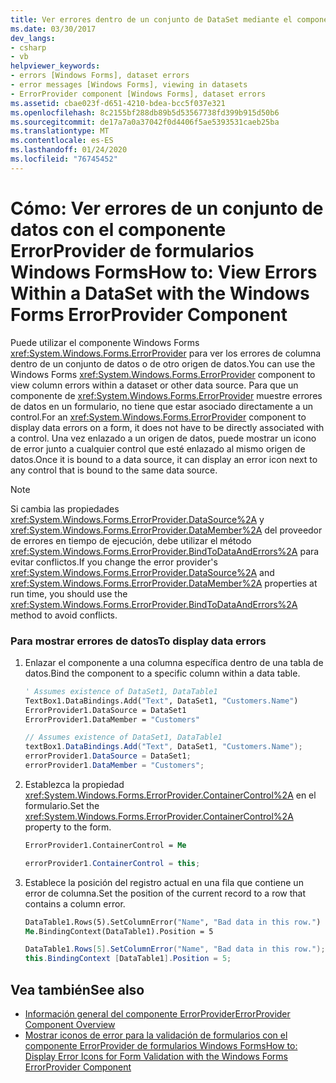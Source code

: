 ```yaml
---
title: Ver errores dentro de un conjunto de DataSet mediante el componente ErrorProvider
ms.date: 03/30/2017
dev_langs:
- csharp
- vb
helpviewer_keywords:
- errors [Windows Forms], dataset errors
- error messages [Windows Forms], viewing in datasets
- ErrorProvider component [Windows Forms], dataset errors
ms.assetid: cbae023f-d651-4210-bdea-bcc5f037e321
ms.openlocfilehash: 8c2155bf288db89b5d53567738fd399b915d50b6
ms.sourcegitcommit: de17a7a0a37042f0d4406f5ae5393531caeb25ba
ms.translationtype: MT
ms.contentlocale: es-ES
ms.lasthandoff: 01/24/2020
ms.locfileid: "76745452"
---
```

# <a name="how-to-view-errors-within-a-dataset-with-the-windows-forms-errorprovider-component"></a><span data-ttu-id="a9ef7-102">Cómo: Ver errores de un conjunto de datos con el componente ErrorProvider de formularios Windows Forms</span><span class="sxs-lookup"><span data-stu-id="a9ef7-102">How to: View Errors Within a DataSet with the Windows Forms ErrorProvider Component</span></span>
<span data-ttu-id="a9ef7-103">Puede utilizar el componente Windows Forms <xref:System.Windows.Forms.ErrorProvider> para ver los errores de columna dentro de un conjunto de datos o de otro origen de datos.</span><span class="sxs-lookup"><span data-stu-id="a9ef7-103">You can use the Windows Forms <xref:System.Windows.Forms.ErrorProvider> component to view column errors within a dataset or other data source.</span></span> <span data-ttu-id="a9ef7-104">Para que un componente de <xref:System.Windows.Forms.ErrorProvider> muestre errores de datos en un formulario, no tiene que estar asociado directamente a un control.</span><span class="sxs-lookup"><span data-stu-id="a9ef7-104">For an <xref:System.Windows.Forms.ErrorProvider> component to display data errors on a form, it does not have to be directly associated with a control.</span></span> <span data-ttu-id="a9ef7-105">Una vez enlazado a un origen de datos, puede mostrar un icono de error junto a cualquier control que esté enlazado al mismo origen de datos.</span><span class="sxs-lookup"><span data-stu-id="a9ef7-105">Once it is bound to a data source, it can display an error icon next to any control that is bound to the same data source.</span></span>  
  
> [!NOTE]
> <span data-ttu-id="a9ef7-106">Si cambia las propiedades <xref:System.Windows.Forms.ErrorProvider.DataSource%2A> y <xref:System.Windows.Forms.ErrorProvider.DataMember%2A> del proveedor de errores en tiempo de ejecución, debe utilizar el método <xref:System.Windows.Forms.ErrorProvider.BindToDataAndErrors%2A> para evitar conflictos.</span><span class="sxs-lookup"><span data-stu-id="a9ef7-106">If you change the error provider's <xref:System.Windows.Forms.ErrorProvider.DataSource%2A> and <xref:System.Windows.Forms.ErrorProvider.DataMember%2A> properties at run time, you should use the <xref:System.Windows.Forms.ErrorProvider.BindToDataAndErrors%2A> method to avoid conflicts.</span></span>  
  
### <a name="to-display-data-errors"></a><span data-ttu-id="a9ef7-107">Para mostrar errores de datos</span><span class="sxs-lookup"><span data-stu-id="a9ef7-107">To display data errors</span></span>  
  
1. <span data-ttu-id="a9ef7-108">Enlazar el componente a una columna específica dentro de una tabla de datos.</span><span class="sxs-lookup"><span data-stu-id="a9ef7-108">Bind the component to a specific column within a data table.</span></span>  
  
    ```vb  
    ' Assumes existence of DataSet1, DataTable1  
    TextBox1.DataBindings.Add("Text", DataSet1, "Customers.Name")  
    ErrorProvider1.DataSource = DataSet1  
    ErrorProvider1.DataMember = "Customers"  
    ```  
  
    ```csharp  
    // Assumes existence of DataSet1, DataTable1  
    textBox1.DataBindings.Add("Text", DataSet1, "Customers.Name");  
    errorProvider1.DataSource = DataSet1;  
    errorProvider1.DataMember = "Customers";  
    ```  
  
2. <span data-ttu-id="a9ef7-109">Establezca la propiedad <xref:System.Windows.Forms.ErrorProvider.ContainerControl%2A> en el formulario.</span><span class="sxs-lookup"><span data-stu-id="a9ef7-109">Set the <xref:System.Windows.Forms.ErrorProvider.ContainerControl%2A> property to the form.</span></span>  
  
    ```vb  
    ErrorProvider1.ContainerControl = Me  
    ```  
  
    ```csharp  
    errorProvider1.ContainerControl = this;  
    ```  
  
3. <span data-ttu-id="a9ef7-110">Establece la posición del registro actual en una fila que contiene un error de columna.</span><span class="sxs-lookup"><span data-stu-id="a9ef7-110">Set the position of the current record to a row that contains a column error.</span></span>  
  
    ```vb  
    DataTable1.Rows(5).SetColumnError("Name", "Bad data in this row.")  
    Me.BindingContext(DataTable1).Position = 5  
    ```  
  
    ```csharp  
    DataTable1.Rows[5].SetColumnError("Name", "Bad data in this row.");  
    this.BindingContext [DataTable1].Position = 5;  
    ```  
  
## <a name="see-also"></a><span data-ttu-id="a9ef7-111">Vea también</span><span class="sxs-lookup"><span data-stu-id="a9ef7-111">See also</span></span>

- [<span data-ttu-id="a9ef7-112">Información general del componente ErrorProvider</span><span class="sxs-lookup"><span data-stu-id="a9ef7-112">ErrorProvider Component Overview</span></span>](errorprovider-component-overview-windows-forms.md)
- [<span data-ttu-id="a9ef7-113">Mostrar iconos de error para la validación de formularios con el componente ErrorProvider de formularios Windows Forms</span><span class="sxs-lookup"><span data-stu-id="a9ef7-113">How to: Display Error Icons for Form Validation with the Windows Forms ErrorProvider Component</span></span>](display-error-icons-for-form-validation-with-wf-errorprovider.md)
